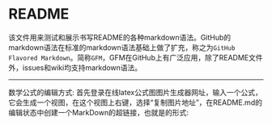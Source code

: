 README
===========================
该文件用来测试和展示书写README的各种markdown语法。GitHub的markdown语法在标准的markdown语法基础上做了扩充，称之为`GitHub Flavored Markdown`。简称`GFM`，GFM在GitHub上有广泛应用，除了README文件外，issues和wiki均支持markdown语法。

****

数学公式的编辑方式: 首先登录在线latex公式图图片生成器网址，输入一个公式，它会生成一个视图，在这个视图上右键，选择“复制图片地址”，在README.md的编辑状态中创建一个MarkDown的超链接，也就是[]()的形式:

[](https://latex.codecogs.com/gif.latex?%5Cfrac%7Ba%7D%7Bb%7D)

